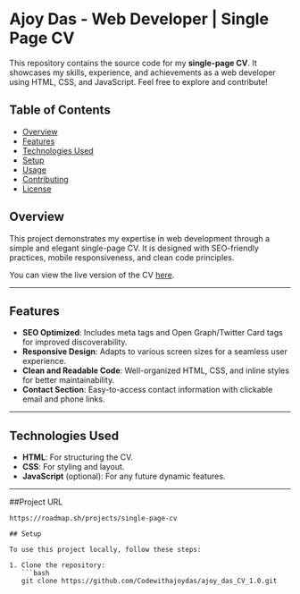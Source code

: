# Ajoy Das - Web Developer | Single Page CV

This repository contains the source code for my **single-page CV**. It showcases my skills, experience, and achievements as a web developer using HTML, CSS, and JavaScript. Feel free to explore and contribute!

## Table of Contents

- [Overview](#overview)
- [Features](#features)
- [Technologies Used](#technologies-used)
- [Setup](#setup)
- [Usage](#usage)
- [Contributing](#contributing)
- [License](#license)

## Overview

This project demonstrates my expertise in web development through a simple and elegant single-page CV. It is designed with SEO-friendly practices, mobile responsiveness, and clean code principles.

You can view the live version of the CV [here](https://www.ajoydas.com/cv).

---

## Features

- **SEO Optimized**: Includes meta tags and Open Graph/Twitter Card tags for improved discoverability.
- **Responsive Design**: Adapts to various screen sizes for a seamless user experience.
- **Clean and Readable Code**: Well-organized HTML, CSS, and inline styles for better maintainability.
- **Contact Section**: Easy-to-access contact information with clickable email and phone links.

---

## Technologies Used

- **HTML**: For structuring the CV.
- **CSS**: For styling and layout.
- **JavaScript** (optional): For any future dynamic features.

---
##Project URL
```base
https://roadmap.sh/projects/single-page-cv

## Setup

To use this project locally, follow these steps:

1. Clone the repository:
   ```bash
   git clone https://github.com/Codewithajoydas/ajoy_das_CV_1.0.git
